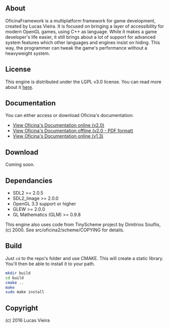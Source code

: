 About
-----

OficinaFramework is a multiplatform framework for game development, created by Lucas Vieira.
It is focused on bringing a layer of accessibility for modern OpenGL games, using C++ as
language. While it makes a game developer's life easier, it still brings about a lot of
support for advanced system features which other languages and engines insist on hiding.
This way, the programmer can tweak the game's performance without a heavyweight system.


License
-------

This engine is distributed under the LGPL v3.0 license.
You can read more about it [here](http://choosealicense.com/licenses/lgpl-3.0).

Documentation
-------------

You can either access or download Oficina's documentation:

- [View Oficina's Documentation online (v2.0)](https://luksamuk.github.io/oficina/doc)
- [View Oficina's Documentation offline (v2.0 - PDF format)](https://luksamuk.github.io/oficina/oficina.pdf)
- [View Oficina's Documentation online (v1.3)](luksamuk.github.io/OficinaFramework)

Download
--------

Coming soon.

Dependancies
------------

- SDL2 >= 2.0.5
- SDL2\_Image >= 2.0.0
- OpenGL 3.3 support or higher
- GLEW >= 2.0.0
- GL Mathematics (GLM) >= 0.9.8

This engine also uses code from TinyScheme project by Dimitrios Souflis, (c) 2000. See src/oficina2/scheme/COPYING for details.


Build
-----

Just `cd` to the repo's folder and use CMAKE. This will create a static library. You'll then be able to install it to your path.

```bash
mkdir build
cd build
cmake ..
make
sudo make install
```


Copyright
---------

(c) 2016 Lucas Vieira

